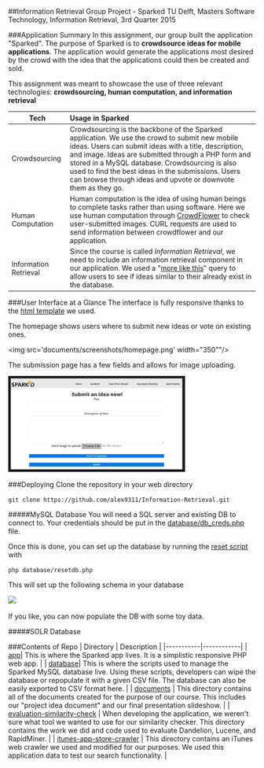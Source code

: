 ##Information Retrieval Group Project - Sparked
TU Delft, Masters Software Technology, Information Retrieval, 3rd Quarter 2015

###Application Summary
In this assignment, our group built the application "Sparked". The purpose of Sparked is to **crowdsource ideas for mobile applications**. The application would generate the applications most desired by the crowd with the idea that the applications could then be created and sold.

This assignment was meant to showcase the use of three relevant technologies: **crowdsourcing, human computation, and information retrieval**

| Tech   | Usage in Sparked  |
| ------ |:------------------| 
| Crowdsourcing |Crowdsourcing is the backbone of the Sparked application. We use the crowd to submit new mobile ideas. Users can submit ideas with a title, description, and image. Ideas are submitted through a PHP form and stored in a MySQL database. Crowdsourcing is also used to find the best ideas in the submissions. Users can browse through ideas and upvote or downvote them as they go. | 
| Human Computation   | Human computation is the idea of using human beings to complete tasks rather than using software. Here we use human computation through [CrowdFlower](http://www.crowdflower.com/) to check user-submitted images. CURL requests are used to send information between crowdflower and our application.  | 
| Information Retrieval | Since the course is called *Information Retrieval*, we need to include an information retrieval component in our application. We used a "[more like this](https://wiki.apache.org/solr/MoreLikeThis)" query to allow users to see if ideas similar to their already exist in the database.| 

###User Interface at a Glance
The interface is fully responsive thanks to the [html template](http://html5up.net/verti) we used. 

The homepage shows users where to submit new ideas or vote on existing ones.

<img src='documents/screenshots/homepage.png' width="350""/>

The submission page has a few fields and allows for image uploading.

<img src='documents/screenshots/submission.png' width="350" border="5"/>

###Deploying
Clone the repository in your web directory

```
git clone https://github.com/alex9311/Information-Retrieval.git
````
#####MySQL Database
You will need a SQL server and existing DB to connect to. Your credentials should be put in the [database/db_creds.php](database/db_creds.php) file.

Once this is done, you can set up the database by running the [reset script](database/resetdb.php) with

```
php database/resetdb.php
```
This will set up the following schema in your database

<img src='documents/sql_schema.png' width="300"/>

If you like, you can now populate the DB with some toy data. 

#####SOLR Database


###Contents of Repo
| Directory | Description |
|-----------|------------|
| [app](app)| This is where the Sparked app lives. It is a simplistic responsive PHP web app. |
| [database](database)| This is where the scripts used to manage the Sparked MySQL database live. Using these scripts, developers can wipe the database or repopulate it with a given CSV file. The database can also be easily exported to CSV format here. |
| [documents](documents) | This directory contains all of the documents created for the purpose of our course. This includes our "project idea document" and our final presentation slideshow. |
| [evaluation-similarity-check](evaluation-similarity-check) | When developing the application, we weren't sure what tool we wanted to use for our similarity checker. This directory contains the work we did and code used to evaluate Dandelion, Lucene, and RapidMiner. |
| [itunes-app-store-crawler](itunes-app-store-crawler) | This directory contains an iTunes web crawler we used and modified for our purposes. We used this application data to test our search functionality. |

